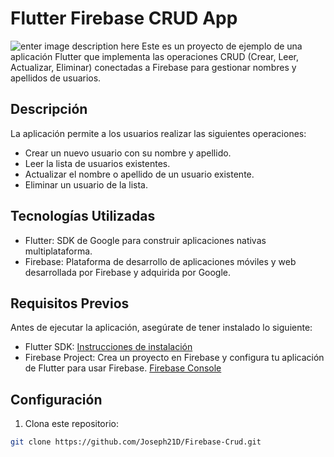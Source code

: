 # Flutter Firebase CRUD App
![enter image description here](https://miro.medium.com/v2/resize:fit:720/format:webp/1*eL-dHo08RwyLYOl17DNTog.png)
Este es un proyecto de ejemplo de una aplicación Flutter que implementa las operaciones CRUD (Crear, Leer, Actualizar, Eliminar) conectadas a Firebase para gestionar nombres y apellidos de usuarios.

## Descripción

La aplicación permite a los usuarios realizar las siguientes operaciones:

- Crear un nuevo usuario con su nombre y apellido.
- Leer la lista de usuarios existentes.
- Actualizar el nombre o apellido de un usuario existente.
- Eliminar un usuario de la lista.

## Tecnologías Utilizadas

- Flutter: SDK de Google para construir aplicaciones nativas multiplataforma.
- Firebase: Plataforma de desarrollo de aplicaciones móviles y web desarrollada por Firebase y adquirida por Google.

## Requisitos Previos

Antes de ejecutar la aplicación, asegúrate de tener instalado lo siguiente:

- Flutter SDK: [Instrucciones de instalación](https://flutter.dev/docs/get-started/install)
- Firebase Project: Crea un proyecto en Firebase y configura tu aplicación de Flutter para usar Firebase. [Firebase Console](https://console.firebase.google.com/)

## Configuración

1. Clona este repositorio:

```bash
git clone https://github.com/Joseph21D/Firebase-Crud.git
